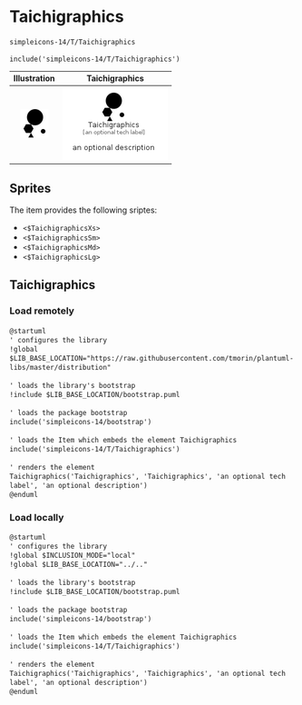 # Taichigraphics


```text
simpleicons-14/T/Taichigraphics
```

```text
include('simpleicons-14/T/Taichigraphics')
```



| Illustration | Taichigraphics |
| :---: | :---: |
| ![illustration for Illustration](../../simpleicons-14/T/Taichigraphics.png) | ![illustration for Taichigraphics](../../simpleicons-14/T/Taichigraphics.Local.png) |



## Sprites
The item provides the following sriptes:

- `<$TaichigraphicsXs>`
- `<$TaichigraphicsSm>`
- `<$TaichigraphicsMd>`
- `<$TaichigraphicsLg>`





## Taichigraphics

### Load remotely
```plantuml
@startuml
' configures the library
!global $LIB_BASE_LOCATION="https://raw.githubusercontent.com/tmorin/plantuml-libs/master/distribution"

' loads the library's bootstrap
!include $LIB_BASE_LOCATION/bootstrap.puml

' loads the package bootstrap
include('simpleicons-14/bootstrap')

' loads the Item which embeds the element Taichigraphics
include('simpleicons-14/T/Taichigraphics')

' renders the element
Taichigraphics('Taichigraphics', 'Taichigraphics', 'an optional tech label', 'an optional description')
@enduml
```

### Load locally
```plantuml
@startuml
' configures the library
!global $INCLUSION_MODE="local"
!global $LIB_BASE_LOCATION="../.."

' loads the library's bootstrap
!include $LIB_BASE_LOCATION/bootstrap.puml

' loads the package bootstrap
include('simpleicons-14/bootstrap')

' loads the Item which embeds the element Taichigraphics
include('simpleicons-14/T/Taichigraphics')

' renders the element
Taichigraphics('Taichigraphics', 'Taichigraphics', 'an optional tech label', 'an optional description')
@enduml
```


